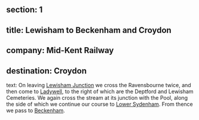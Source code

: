 ﻿section: 1
----
title: Lewisham to Beckenham and Croydon
----
company: Mid-Kent Railway
----
destination: Croydon
----
text: On leaving [Lewisham Junction](/stations/lewisham) we cross the Ravensbourne twice, and then come to [Ladywell](/stations/ladywell), to the right of which are the Deptford and Lewisham Cemeteries. We again cross the stream at its junction with the Pool, along the side of which we continue our course to [Lower Sydenham](/stations/lower-sydenham). From thence we pass to [Beckenham](/stations/beckenham).